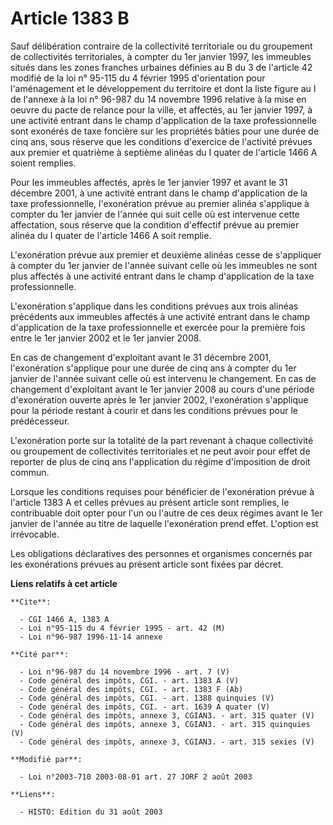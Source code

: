 # Article 1383 B

Sauf délibération contraire de la collectivité territoriale ou du groupement de collectivités territoriales, à compter du 1er
janvier 1997, les immeubles situés dans les zones franches urbaines définies au B du 3 de l'article 42 modifié de la loi n°
95-115 du 4 février 1995 d'orientation pour l'aménagement et le développement du territoire et dont la liste figure au I de
l'annexe à la loi n° 96-987 du 14 novembre 1996 relative à la mise en oeuvre du pacte de relance pour la ville, et affectés,
au 1er janvier 1997, à une activité entrant dans le champ d'application de la taxe professionnelle sont exonérés de taxe
foncière sur les propriétés bâties pour une durée de cinq ans, sous réserve que les conditions d'exercice de l'activité
prévues aux premier et quatrième à septième alinéas du I quater de l'article 1466 A soient remplies.

Pour les immeubles affectés, après le 1er janvier 1997 et avant le  31 décembre 2001, à une activité entrant dans le champ
d'application de la taxe professionnelle, l'exonération prévue au premier alinéa s'applique à compter du 1er janvier de
l'année qui suit celle où est intervenue cette affectation, sous réserve que la condition d'effectif prévue au premier alinéa
du I quater de l'article 1466 A soit remplie.

L'exonération prévue aux premier et deuxième alinéas cesse de s'appliquer à compter du 1er janvier de l'année suivant celle
où les immeubles ne sont plus affectés à une activité entrant dans le champ d'application de la taxe professionnelle.

L'exonération s'applique dans les conditions prévues aux trois alinéas précédents aux immeubles affectés à une activité
entrant dans le champ d'application de la taxe professionnelle et exercée pour la première fois entre le 1er janvier 2002 et
le 1er janvier 2008.

En cas de changement d'exploitant avant le 31 décembre 2001, l'exonération s'applique pour une durée de cinq ans à compter du
1er janvier de l'année suivant celle où est intervenu le changement. En cas de changement d'exploitant avant le 1er janvier
2008 au cours d'une période d'exonération ouverte après le 1er janvier 2002, l'exonération s'applique pour la période restant
à courir et dans les conditions prévues pour le prédécesseur.

L'exonération porte sur la totalité de la part revenant à chaque collectivité ou groupement de collectivités territoriales et
ne peut avoir pour effet de reporter de plus de cinq ans l'application du régime d'imposition de droit commun.

Lorsque les conditions requises pour bénéficier de l'exonération prévue à l'article 1383 A et celles prévues au présent
article sont remplies, le contribuable doit opter pour l'un ou l'autre de ces deux régimes avant le 1er janvier de l'année au
titre de laquelle l'exonération prend effet. L'option est irrévocable.

Les obligations déclaratives des personnes et organismes concernés par les exonérations prévues au présent article sont
fixées par décret.

**Liens relatifs à cet article**

	**Cite**:

	  - CGI 1466 A, 1383 A
	  - Loi n°95-115 du 4 février 1995 - art. 42 (M)
	  - Loi n°96-987 1996-11-14 annexe

	**Cité par**:

	  - Loi n°96-987 du 14 novembre 1996 - art. 7 (V)
	  - Code général des impôts, CGI. - art. 1383 A (V)
	  - Code général des impôts, CGI. - art. 1383 F (Ab)
	  - Code général des impôts, CGI. - art. 1388 quinquies (V)
	  - Code général des impôts, CGI. - art. 1639 A quater (V)
	  - Code général des impôts, annexe 3, CGIAN3. - art. 315 quater (V)
	  - Code général des impôts, annexe 3, CGIAN3. - art. 315 quinquies (V)
	  - Code général des impôts, annexe 3, CGIAN3. - art. 315 sexies (V)

	**Modifié par**:

	  - Loi n°2003-710 2003-08-01 art. 27 JORF 2 août 2003

	**Liens**:

	  - HISTO: Edition du 31 août 2003
